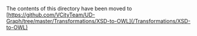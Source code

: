 The contents of this directory have been moved to [https://github.com/VCityTeam/UD-Graph/tree/master/Transformations/XSD-to-OWL](/Transformations/XSD-to-OWL)

